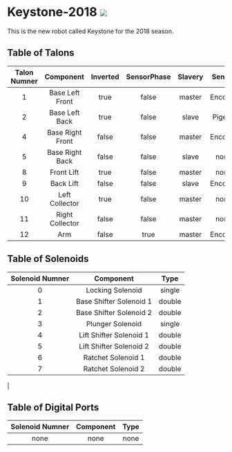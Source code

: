 # Keystone-2018 ![](https://travis-ci.org/1138programming/Keystone-2018.svg?branch=master)

This is the new robot called Keystone for the 2018 season.

## Table of Talons
| Talon Numner | Component | Inverted | SensorPhase | Slavery | Sensor |
|:------------:|:---------:|:--------:|:-----------:|:-------:|:------:|
|       1      |Base Left Front| true |false        |  master | Encoder|
|       2      |Base Left Back| true  |false        |  slave  | Pigeon |
|       4      |Base Right Front| false |false      |  master | Encoder|
|       5      |Base Right Back| false |false       |  slave  | none   |
|       8      |Front Lift     | true  |false       |  master | none   |
|       9      |Back Lift      | false |false       |  slave  | Encoder|
|       10     |Left Collector | true  |false       |  master  | none   |
|       11     |Right Collector| false |false       |  master  | none   |
|       12     |Arm            | false |true        |  master  | Encoder|

## Table of Solenoids
| Solenoid Numner | Component | Type | 
|:------------:|:---------:|:-----------:|
|       0      |       Locking Solenoid| single |
|       1      |Base Shifter Solenoid 1| double |
|       2      |Base Shifter Solenoid 2| double |
|       3      |       Plunger Solenoid| single |
|       4      |Lift Shifter Solenoid 1| double |
|       5      |Lift Shifter Solenoid 2| double | 
|       6      |     Ratchet Solenoid 1| double | 
|       7      |     Ratchet Solenoid 2| double | 
|

## Table of Digital Ports
| Solenoid Numner | Component | Type | 
|:------------:|:---------:|:-----------:|
|none          |none       |none         |
